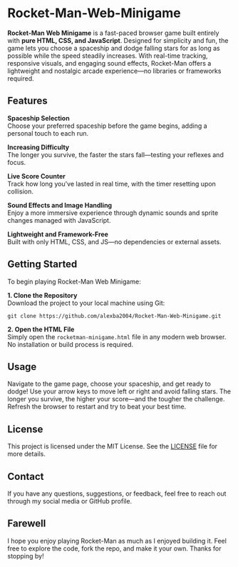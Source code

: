# Rocket-Man-Web-Minigame

**Rocket-Man Web Minigame** is a fast-paced browser game built entirely with **pure HTML, CSS, and JavaScript**. Designed for simplicity and fun, the game lets you choose a spaceship and dodge falling stars for as long as possible while the speed steadily increases. With real-time tracking, responsive visuals, and engaging sound effects, Rocket-Man offers a lightweight and nostalgic arcade experience—no libraries or frameworks required.

## Features

**Spaceship Selection**  
Choose your preferred spaceship before the game begins, adding a personal touch to each run.

**Increasing Difficulty**  
The longer you survive, the faster the stars fall—testing your reflexes and focus.

**Live Score Counter**  
Track how long you've lasted in real time, with the timer resetting upon collision.

**Sound Effects and Image Handling**  
Enjoy a more immersive experience through dynamic sounds and sprite changes managed with JavaScript.

**Lightweight and Framework-Free**  
Built with only HTML, CSS, and JS—no dependencies or external assets.

## Getting Started

To begin playing Rocket-Man Web Minigame:

**1. Clone the Repository**  
Download the project to your local machine using Git:

```
git clone https://github.com/alexba2004/Rocket-Man-Web-Minigame.git
```

**2. Open the HTML File**  
Simply open the `rocketman-minigame.html` file in any modern web browser. No installation or build process is required.

## Usage

Navigate to the game page, choose your spaceship, and get ready to dodge! Use your arrow keys to move left or right and avoid falling stars. The longer you survive, the higher your score—and the tougher the challenge. Refresh the browser to restart and try to beat your best time.

## License

This project is licensed under the MIT License. See the [LICENSE](./LICENSE) file for more details.

## Contact

If you have any questions, suggestions, or feedback, feel free to reach out through my social media or GitHub profile.

## Farewell

I hope you enjoy playing Rocket-Man as much as I enjoyed building it. Feel free to explore the code, fork the repo, and make it your own. Thanks for stopping by!

